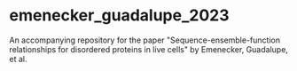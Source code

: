 # emenecker_guadalupe_2023
An accompanying repository for the paper "Sequence-ensemble-function relationships for disordered proteins in live cells" by Emenecker, Guadalupe, et al.
